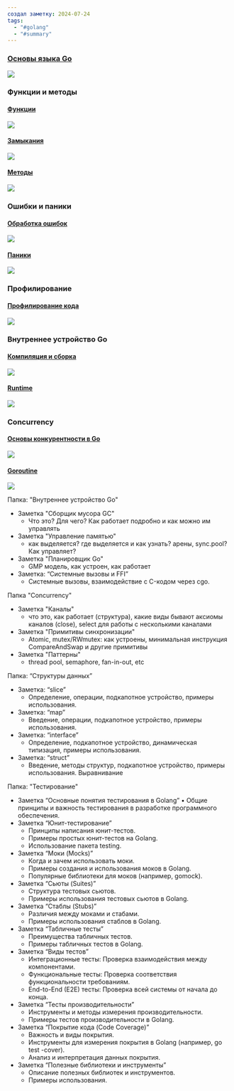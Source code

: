 ```yaml
---
создал заметку: 2024-07-24
tags:
  - "#golang"
  - "#summary"
---
```

### [Основы языка Go](Основы%20языка%20Go.md)
![](Основы%20языка%20Go.md#^fef278)
### Функции и методы
#### [Функции](Функции.md)
![](Функции.md#^1eddfd)
#### [Замыкания](Замыкания.md)
![](Замыкания.md#^1b709a)
#### [Методы](Методы.md)
![](Методы.md#^5fb055)

### Ошибки и паники

#### [Обработка ошибок](Обработка%20ошибок.md)
![](Обработка%20ошибок.md#^225f2d)
#### [Паники](Паники.md)
![](Паники.md#^88edb9)

### Профилирование

#### [Профилирование кода](Programming/Go/Профилирование/Профилирование%20кода.md)
![](Programming/Go/Профилирование/Профилирование%20кода.md#^b93046|Профилирование%20кода)

### Внутреннее устройство Go

#### [Компиляция и сборка](Компиляция%20и%20сборка.md)
![](Компиляция%20и%20сборка.md#^13e51c)
#### [Runtime](Runtime.md)
![](Runtime.md#^49addc)

### Concurrency

#### [Основы конкурентности в Go](Основы%20конкурентности%20в%20Go.md)
![](Основы%20конкурентности%20в%20Go.md#^8863aa)
#### [Goroutine](Goroutine.md)
![](Goroutine.md#^bacf49)


Папка: "Внутреннее устройство Go"

- Заметка "Сборщик мусора GC"
	- Что это? Для чего? Как работает подробно и как можно им управлять
- Заметка "Управление памятью"
	- как выделяется? где выделяется и как узнать? арены, sync.pool? Как управляет?
- Заметка "Планировщик Go"
	- GMP модель, как устроен, как работает
- Заметка: “Системные вызовы и FFI”
	- Системные вызовы, взаимодействие с C-кодом через cgo.

Папка "Concurrency"
- Заметка "Каналы"
	- что это, как работает (структура), какие виды бывают аксиомы каналов (close), select для работы с несколькими каналами
- Заметка "Примитивы синхронизации"
	- Atomic, mutex/RWmutex: как устроены, минимальная инструкция CompareAndSwap и другие примитивы
- Заметка "Паттерны"
	- thread pool, semaphore, fan-in-out, etc

Папка: “Структуры данных”
- Заметка: “slice”
	- Определение, операции, подкапотное устройство, примеры использования.
- Заметка: “map”
	- Введение, операции, подкапотное устройство, примеры использования.
- Заметка: “interface”
	- Определение, подкапотное устройство, динамическая типизация, примеры использования.
- Заметка: “struct”
	- Введение, методы структур, подкапотное устройство, примеры использования. Выравнивание

Папка: "Тестирование"
- Заметка “Основные понятия тестирования в Golang”
	• Общие принципы и важность тестирования в разработке программного обеспечения.
- Заметка “Юнит-тестирование”
	- Принципы написания юнит-тестов.
	- Примеры простых юнит-тестов на Golang.
	- Использование пакета testing.
- Заметка “Моки (Mocks)”
	- Когда и зачем использовать моки.
	- Примеры создания и использования моков в Golang.
	- Популярные библиотеки для моков (например, gomock).
- Заметка “Сьюты (Suites)”
	- Структура тестовых сьютов.
	- Примеры использования тестовых сьютов в Golang.
- Заметка “Стаблы (Stubs)”
	- Различия между моками и стабами.
	- Примеры использования стаблов в Golang.
- Заметка “Табличные тесты”
	- Преимущества табличных тестов.
	- Примеры табличных тестов в Golang.
- Заметка “Виды тестов”
	- Интеграционные тесты: Проверка взаимодействия между компонентами.
	- Функциональные тесты: Проверка соответствия функциональности требованиям.
	- End-to-End (E2E) тесты: Проверка всей системы от начала до конца.
- Заметка “Тесты производительности”
	- Инструменты и методы измерения производительности.
	- Примеры тестов производительности в Golang.
- Заметка “Покрытие кода (Code Coverage)”
	- Важность и виды покрытия.
	- Инструменты для измерения покрытия в Golang (например, go test -cover).
	- Анализ и интерпретация данных покрытия.
- Заметка “Полезные библиотеки и инструменты”
	- Описание полезных библиотек и инструментов.
	- Примеры использования.
